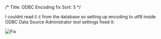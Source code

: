 /*
Title: ODBC Encoding fix
Sort: 3
*/

I couldnt read č ć from the database so setting up encoding to utf8 inside ODBC Data Source Adminstrator tool settings fixed it:

![Fix](https://cloud.githubusercontent.com/assets/13118003/9715759/db1da6ca-5563-11e5-9844-47b38930d4a6.png)

